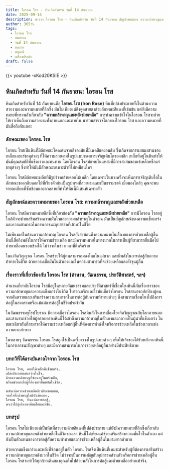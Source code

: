 ```yaml
---
title: ไอรอน โรส - หินเกิดสำหรับ วันที่ 14 กันยายน
date: 2025-09-14
description: สำรวจ ไอรอน โรส - หินเกิดสำหรับ วันที่ 14 กันยายน สัญลักษณ์ของ ความกล้าหาญและพลังช่วยเหลือ มาเรียนรู้ความหมายลึกซึ้งของหินพิเศษนี้
author: 365วัน
tags:
  - ไอรอน โรส
  - กันยายน
  - วันที่ 14 กันยายน
  - หินเกิด
  - อัญมณี
  - เครื่องประดับ
draft: false
---
```


{{< youtube -xKod20KSIE >}}

## หินเกิดสำหรับ วันที่ 14 กันยายน: ไอรอน โรส

หินเกิดสำหรับวันที่ 14 กันยายนคือ **ไอรอน โรส (Iron Rose)** หินที่เปล่งประกายทั้งในด้านความสวยงามและความหมายที่ลึกซึ้ง มันไม่เพียงแต่ดึงดูดสายตาด้วยลักษณะสีแดงที่เข้มข้น แต่ยังมีความหมายที่ทรงพลังเกี่ยวกับ **"ความกล้าหาญและพลังช่วยเหลือ"** การทำความเข้าใจในไอรอน โรสจะช่วยให้เราเห็นถึงความสวยงามทั้งภายนอกและภายใน มาร่วมสำรวจโลกของไอรอน โรส และความหมายที่มันสื่อถึงกันเถอะ

### ลักษณะของ ไอรอน โรส

ไอรอน โรสเป็นหินที่มีลักษณะโดดเด่นจากสีของมันที่มีเฉดสีแดงอมส้ม ซึ่งเกิดจากการผสมผสานของเหล็กและแร่ธาตุต่างๆ ที่ให้ความสวยงามในรูปแบบของการเจริญเติบโตของผลึก เหล็กที่อยู่ในหินทำให้มันมีคุณสมบัติที่แข็งแรงและทนทาน โดยไอรอน โรสมักพบในแหล่งที่มีการสะสมของแร่เหล็กหรือแร่ธาตุต่างๆ ซึ่งทำให้มันมีลักษณะเฉพาะตัวที่ไม่เหมือนใคร

ไอรอน โรสมีลักษณะผลึกที่มีรูปร่างคล้ายดอกไม้เหล็ก โดยเฉพาะในบางครั้งจะเห็นการเจริญเติบโตในลักษณะของกลีบดอกไม้ที่เรียงตัวกันเป็นรูปทรงที่สวยงามและเป็นธรรมชาติ เมื่อมองใกล้ๆ คุณจะพบรายละเอียดที่ซับซ้อนและลวดลายที่ทำให้หินนี้มีเสน่ห์เฉพาะตัว

### สัญลักษณ์และความหมายของ ไอรอน โรส: ความกล้าหาญและพลังช่วยเหลือ

ไอรอน โรสมีความหมายลึกซึ้งที่เกี่ยวข้องกับ **"ความกล้าหาญและพลังช่วยเหลือ"** การมีไอรอน โรสอยู่ใกล้ตัวจะช่วยเสริมสร้างความมั่นใจและความกล้าหาญในตัวคุณ มันเป็นสัญลักษณ์ของความแข็งแกร่งและความสามารถในการเอาชนะอุปสรรคที่เข้ามาในชีวิต

ไม่เพียงแค่ในด้านความกล้าหาญ ไอรอน โรสยังสะท้อนถึงความหมายในเรื่องของการช่วยเหลือผู้อื่น หินนี้สื่อถึงพลังในการให้ความช่วยเหลือ และมีความหมายในทางบวกในการเป็นผู้ที่สามารถยื่นมือไปช่วยเหลือคนรอบข้างได้ ไม่ว่าจะในช่วงเวลาที่ดีหรือร้าย

ในแง่จิตวิญญาณ ไอรอน โรสช่วยให้ผู้คนสามารถมองโลกในแง่บวก และมีพลังในการต่อสู้กับความท้าทายในชีวิต ด้วยความเชื่อมั่นในตัวเองและในความสามารถที่จะช่วยเหลือและค้ำจุนผู้อื่น

### เรื่องราวที่เกี่ยวข้องกับ ไอรอน โรส (ตำนาน, วัฒนธรรม, ประวัติศาสตร์, ฯลฯ)

ตำนานเกี่ยวกับไอรอน โรสมีอยู่ในหลายวัฒนธรรมและประวัติศาสตร์ที่เชื่อมโยงหินนี้กับเรื่องราวของความกล้าหาญและความแข็งแกร่งในชีวิต โบราณกรีกและโรมันเชื่อว่าไอรอน โรสสามารถปกป้องผู้คนจากอันตรายและเสริมสร้างความสามารถในการต่อสู้กับความท้าทายต่างๆ ซึ่งสามารถเชื่อมโยงไปถึงการต่อสู้ในสงครามหรือแม้แต่การต่อสู้ในชีวิตประจำวัน

ในวัฒนธรรมยุโรปโบราณ มีความเชื่อว่าไอรอน โรสมีพลังในการเชื่อมโยงจิตวิญญาณกับโลกภายนอก และสามารถช่วยให้ผู้ครอบครองหินนี้ได้เข้าถึงความกล้าหาญในตัวเองและกลายเป็นผู้นำที่แข็งแกร่ง ในขณะเดียวกันก็สามารถให้ความช่วยเหลือแก่ผู้อื่นที่ต้องการกำลังใจหรือการช่วยเหลือในช่วงเวลาแห่งความยากลำบาก

ในหลายๆ วัฒนธรรม ไอรอน โรสถูกใช้เป็นเครื่องรางในรูปแบบต่างๆ เพื่อให้เจ้าของได้รับพลังจากหินนี้ในการเอาชนะปัญหาต่างๆ และมีความสามารถในการช่วยเหลือผู้อื่นอย่างมีประสิทธิภาพ

### บทกวีที่ได้แรงบันดาลใจจาก ไอรอน โรส

```
ไอรอน โรส, ดอกไม้เหล็กที่แข็งแกร่ง,
เปล่งประกายแสงสว่างในใจ,
ด้วยความกล้าหาญที่ซ่อนอยู่ในแร่เหล็ก,
พร้อมช่วยเหลือผู้ที่ต้องการยืนหยัดในชีวิต.

พลังแห่งความช่วยเหลือก้าวข้ามขอบเขต,
จากใจที่กล้าหาญไม่มีวันท้อถอย,
ไอรอน โรส, หินแห่งการต่อสู้,
พาเราไปสู่เส้นทางที่สดใสและมีชัย.
```

### บทสรุป

ไอรอน โรสไม่เพียงแต่เป็นหินที่สวยงามด้วยสีแดงที่เปล่งประกาย แต่ยังมีความหมายที่ลึกซึ้งเกี่ยวกับความกล้าหาญและพลังช่วยเหลือในชีวิตของเรา หินนี้ไม่เพียงแค่ช่วยเสริมสร้างความมั่นใจในตัวเอง แต่ยังเป็นตัวแทนของการต่อสู้กับความท้าทายและการช่วยเหลือผู้อื่นในยามยากลำบาก

ด้วยความแข็งแกร่งและพลังที่ซ่อนอยู่ในตัว ไอรอน โรสจึงเป็นหินที่เหมาะสำหรับผู้ที่ต้องการเสริมสร้างความกล้าหาญและพลังบวกในชีวิต ไม่ว่าจะเป็นการเผชิญกับอุปสรรคส่วนตัวหรือการช่วยเหลือผู้อื่น ไอรอน โรสจะทำให้ทุกก้าวเดินของคุณเต็มไปด้วยพลังในการต่อสู้และช่วยเหลืออย่างแท้จริง.